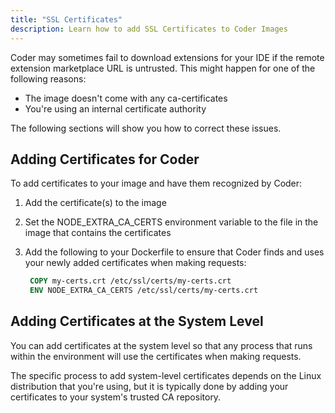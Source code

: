 ```yaml
---
title: "SSL Certificates"
description: Learn how to add SSL Certificates to Coder Images
---
```


Coder may sometimes fail to download extensions for your IDE if the remote
extension marketplace URL is untrusted. This might happen for one of the
following reasons:

- The image doesn't come with any ca-certificates
- You're using an internal certificate authority

The following sections will show you how to correct these issues.

## Adding Certificates for Coder

To add certificates to your image and have them recognized by Coder:

1. Add the certificate(s) to the image
1. Set the NODE_EXTRA_CA_CERTS environment variable to the file in the image
   that contains the certificates
1. Add the following to your Dockerfile to ensure that Coder finds and uses your
   newly added certificates when making requests:

   ```Dockerfile
    COPY my-certs.crt /etc/ssl/certs/my-certs.crt
    ENV NODE_EXTRA_CA_CERTS /etc/ssl/certs/my-certs.crt
   ```

## Adding Certificates at the System Level

You can add certificates at the system level so that any process that runs
within the environment will use the certificates when making requests.

The specific process to add system-level certificates depends on the Linux
distribution that you're using, but it is typically done by adding your
certificates to your system's trusted CA repository.
